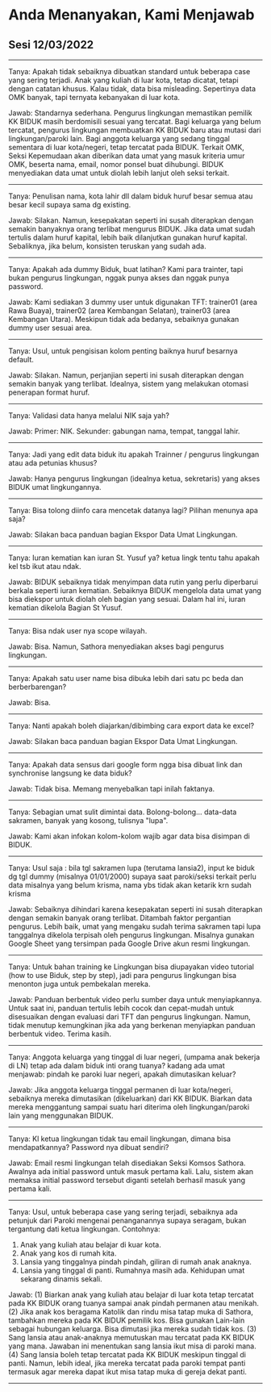 # Anda Menanyakan, Kami Menjawab

## Sesi 12/03/2022

---

Tanya: Apakah tidak sebaiknya dibuatkan standard untuk beberapa case yang sering terjadi. 
Anak yang kuliah di luar kota, tetap dicatat, tetapi dengan catatan khusus. Kalau tidak, data bisa misleading. 
Sepertinya data OMK banyak, tapi ternyata kebanyakan di luar kota.

Jawab: Standarnya sederhana. Pengurus lingkungan memastikan pemilik KK BIDUK masih berdomisili sesuai yang tercatat. Bagi keluarga yang belum tercatat, pengurus lingkungan membuatkan KK BIDUK baru atau mutasi dari lingkungan/paroki lain. Bagi anggota keluarga yang sedang tinggal sementara di luar kota/negeri, tetap tercatat pada BIDUK. 
Terkait OMK, Seksi Kepemudaan akan diberikan data umat yang masuk kriteria umur OMK, beserta nama, email, nomor ponsel buat dihubungi. BIDUK menyediakan data umat untuk diolah lebih lanjut oleh seksi terkait. 

---

Tanya: Penulisan nama, kota lahir dll dalam biduk huruf besar semua atau besar kecil supaya sama dg existing.

Jawab: Silakan. Namun, kesepakatan seperti ini susah diterapkan dengan semakin banyaknya orang terlibat mengurus BIDUK. Jika data umat sudah tertulis dalam huruf kapital, lebih baik dilanjutkan gunakan huruf kapital. Sebaliknya, jika belum, konsisten teruskan yang sudah ada. 

---

Tanya: Apakah ada dummy Biduk, buat latihan? Kami para trainter, tapi bukan pengurus lingkungan, nggak punya akses dan nggak punya password.

Jawab: Kami sediakan 3 dummy user untuk digunakan TFT: trainer01 (area Rawa Buaya), trainer02 (area Kembangan Selatan), trainer03 (area Kembangan Utara). Meskipun tidak ada bedanya, sebaiknya gunakan dummy user sesuai area.

---

Tanya: Usul, untuk pengisisan kolom penting baiknya huruf besarnya default.

Jawab: Silakan. Namun, perjanjian seperti ini susah diterapkan dengan semakin banyak yang terlibat. Idealnya, sistem yang melakukan otomasi penerapan format huruf.

---

Tanya: Validasi data hanya melalui NIK saja yah?

Jawab: Primer: NIK. Sekunder: gabungan nama, tempat, tanggal lahir.

---

Tanya: Jadi yang edit data biduk itu apakah Trainner / pengurus lingkungan atau ada petunias khusus?

Jawab: Hanya pengurus lingkungan (idealnya ketua, sekretaris) yang akses BIDUK umat lingkungannya.

---

Tanya: Bisa tolong diinfo cara mencetak datanya lagi? Pilihan menunya apa saja?

Jawab: Silakan baca panduan bagian Ekspor Data Umat Lingkungan.

---

Tanya: Iuran kematian kan iuran St. Yusuf ya? ketua lingk tentu tahu apakah kel tsb ikut atau ndak.

Jawab: BIDUK sebaiknya tidak menyimpan data rutin yang perlu diperbarui berkala seperti iuran kematian. Sebaiknya BIDUK mengelola data umat yang bisa diekspor untuk diolah oleh bagian yang sesuai. Dalam hal ini, iuran kematian dikelola Bagian St Yusuf.

---

Tanya: Bisa ndak user nya scope wilayah.

Jawab: Bisa. Namun, Sathora menyediakan akses bagi pengurus lingkungan.

---

Tanya: Apakah satu user name bisa dibuka lebih dari satu pc beda dan berberbarengan?

Jawab: Bisa.

---

Tanya: Nanti apakah boleh diajarkan/dibimbing cara export data ke excel?

Jawab: Silakan baca panduan bagian Ekspor Data Umat Lingkungan.

---

Tanya: Apakah data sensus dari google form ngga bisa dibuat link dan synchronise langsung ke  data biduk?

Jawab: Tidak bisa. Memang menyebalkan tapi inilah faktanya. 

---

Tanya: Sebagian umat sulit dimintai data.  Bolong-bolong… data-data sakramen, banyak yang kosong, tulisnya "lupa".

Jawab: Kami akan infokan kolom-kolom wajib agar data bisa disimpan di BIDUK.

---

Tanya: Usul saja : bila tgl sakramen lupa (terutama lansia2), input ke biduk dg tgl dummy (misalnya 01/01/2000) supaya saat paroki/seksi terkait perlu data misalnya yang belum krisma, nama ybs tidak akan ketarik krn sudah krisma

Jawab: Sebaiknya dihindari karena kesepakatan seperti ini susah diterapkan dengan semakin banyak orang terlibat. Ditambah faktor pergantian pengurus. Lebih baik, umat yang mengaku sudah terima sakramen tapi lupa tanggalnya dikelola terpisah oleh pengurus lingkungan. Misalnya gunakan Google Sheet yang tersimpan pada Google Drive akun resmi lingkungan.

---

Tanya: Untuk bahan training ke Lingkungan bisa diupayakan video tutorial (how to use Biduk, step by step), jadi para pengurus lingkungan bisa menonton juga untuk pembekalan mereka.

Jawab: Panduan berbentuk video perlu sumber daya untuk menyiapkannya. Untuk saat ini, panduan tertulis lebih cocok dan cepat-mudah untuk disesuaikan dengan evaluasi dari TFT dan pengurus lingkungan. Namun, tidak menutup kemungkinan jika ada yang berkenan menyiapkan panduan berbentuk video. Terima kasih.

---

Tanya: Anggota keluarga yang tinggal di luar negeri, (umpama anak bekerja di LN) tetap ada dalam biduk inti orang tuanya? kadang ada umat menjawab: pindah ke paroki luar negeri, apakah dimutasikan keluar?

Jawab: Jika anggota keluarga tinggal permanen di luar kota/negeri, sebaiknya mereka dimutasikan (dikeluarkan) dari KK BIDUK. Biarkan data mereka menggantung sampai suatu hari diterima oleh lingkungan/paroki lain yang menggunakan BIDUK.

---

Tanya: Kl ketua lingkungan tidak tau email lingkungan, dimana bisa mendapatkannya? Password nya dibuat sendiri?

Jawab: Email resmi lingkungan telah disediakan Seksi Komsos Sathora. Awalnya ada initial password untuk masuk pertama kali. Lalu, sistem akan memaksa initial password tersebut diganti setelah berhasil masuk yang pertama kali.

---

Tanya: Usul, untuk beberapa case yang sering terjadi, sebaiknya ada petunjuk dari Paroki mengenai penanganannya supaya seragam, bukan tergantung dati ketua lingkungan.
Contohnya:
1. Anak yang kuliah atau belajar di kuar kota.
2. Anak yang kos di rumah kita.
3. Lansia yang tinggalnya pindah pindah, giliran di rumah anak anaknya.
4. Lansia yang tinggal di panti. Rumahnya masih ada.
Kehidupan umat sekarang dinamis sekali.

Jawab: (1) Biarkan anak yang kuliah atau belajar di luar kota tetap tercatat pada KK BIDUK orang tuanya sampai anak pindah permanen atau menikah. (2) Jika anak kos beragama Katolik dan rindu misa tatap muka di Sathora, tambahkan mereka pada KK BIDUK pemilik kos. Bisa gunakan Lain-lain sebagai hubungan keluarga. Bisa dimutasi jika mereka sudah tidak kos. (3) Sang lansia atau anak-anaknya memutuskan mau tercatat pada KK BIDUK yang mana. Jawaban ini menentukan sang lansia ikut misa di paroki mana. (4) Sang lansia boleh tetap tercatat pada KK BIDUK meskipun tinggal di panti. Namun, lebih ideal, jika mereka tercatat pada paroki tempat panti termasuk agar mereka dapat ikut misa tatap muka di gereja dekat panti.

---
